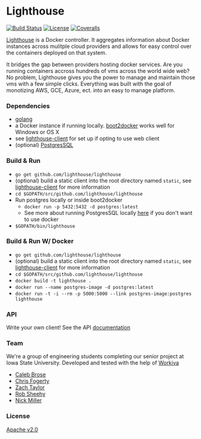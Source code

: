 Lighthouse
==============

[![Build Status](https://img.shields.io/travis/lighthouse/lighthouse.svg?style=flat)](https://travis-ci.org/lighthouse/lighthouse)
[![License](https://img.shields.io/badge/license-apache2-blue.svg?style=flat)](/LICENSE)
[![Coveralls](https://img.shields.io/coveralls/lighthouse/lighthouse.svg)](https://coveralls.io/r/lighthouse/lighthouse)

[Lighthouse](https://lighthouse.github.io) is a Docker controller. It aggregates information about Docker instances across mulitple cloud providers and allows for easy control over the containers deployed on that system.

It bridges the gap between providers hosting docker services. Are you running containers accross hundreds of vms across the world wide web? No problem, Lighthouse gives you the power to manage and maintain those vms with a few simple clicks. Everything was built with the goal of monotizing AWS, GCE, Azure, ect. into an easy to manage platform.

### Dependencies

* [golang](https://golang.org/)
* a Docker instance if running locally. [boot2docker](http://boot2docker.io/) works well for Windows or OS X
* see [lighthouse-client](https://github.com/lighthouse/lighthouse-client) for set up if opting to use web client
* (optional) [PostgresSQL](http://www.postgresql.org/)

### Build & Run

* `go get github.com/lighthouse/lighthouse`
* (optional) build a static client into the root directory named `static`, see [lighthouse-client](https://github.com/lighthouse/lighthouse-client) for more information
* `cd $GOPATH/src/github.com/lighthouse/lighthouse`
* Run postgres locally or inside boot2docker
  * `docker run -p 5432:5432 -d postgres:latest`
  * See more about running PostgresSQL locally [here](http://www.postgresql.org/docs/9.1/static/tutorial-start.html) if you don't want to use docker
* `$GOPATH/bin/lighthouse`

### Build & Run W/ Docker

* `go get github.com/lighthouse/lighthouse`
* (optional) build a static client into the root directory named `static`, see [lighthouse-client](https://github.com/lighthouse/lighthouse-client) for more information
* `cd $GOPATH/src/github.com/lighthouse/lighthouse`
* `docker build -t lighthouse .`
* `docker run --name postgres-image -d postgres:latest`
* `docker run -t -i --rm -p 5000:5000 --link postgres-image:postgres lighthouse`

### API

Write your own client! See the API [documentation](https://github.com/lighthouse/lighthouse/wiki/API-v0.2)

### Team

We're a group of engineering students completing our senior project at Iowa State University. Developed and tested with the help of [Workiva](https://github.com/workiva)

* [Caleb Brose](https://github.com/cmbrose)
* [Chris Fogerty](https://github.com/chfogerty)
* [Zach Taylor](https://github.com/zach-taylor)
* [Rob Sheehy](https://github.com/theMagicalKarp)
* [Nick Miller](https://github.com/ngmiller)

### License

[Apache v2.0](http://www.apache.org/licenses/LICENSE-2.0)
